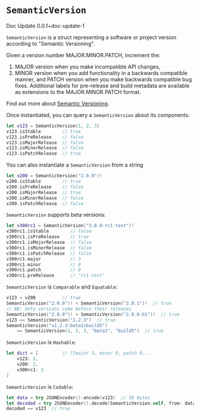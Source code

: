 # ``SemanticVersion``

Doc Update 0.0.1+doc-update-1

`SemanticVersion` is a struct representing a software or project version according to "Semantic Versioning".

Given a version number MAJOR.MINOR.PATCH, increment the:
1. MAJOR version when you make incompatible API changes,
2. MINOR version when you add functionality in a backwards compatible manner, and
PATCH version when you make backwards compatible bug fixes.
Additional labels for pre-release and build metadata are available as extensions to the MAJOR.MINOR.PATCH format.

Find out more about [Semantic Versioning](https://semver.org).

Once instantiated, you can query a `SemanticVersion` about its components:

```swift
let v123 = SemanticVersion(1, 2, 3)
v123.isStable        // true
v123.isPreRelease    // false
v123.isMajorRelease  // false
v123.isMinorRelease  // false
v123.isPatchRelease  // true
```

You can also instantiate a `SemanticVersion` from a string

```swift
let v200 = SemanticVersion("2.0.0")!
v200.isStable        // true
v200.isPreRelease    // false
v200.isMajorRelease  // true
v200.isMinorRelease  // false
v200.isPatchRelease  // false
```

`SemanticVersion` supports beta versions:

```swift
let v300rc1 = SemanticVersion("3.0.0-rc1-test")!
v300rc1.isStable        // false
v300rc1.isPreRelease    // true
v300rc1.isMajorRelease  // false
v300rc1.isMinorRelease  // false
v300rc1.isPatchRelease  // false
v300rc1.major           // 3
v300rc1.minor           // 0
v300rc1.patch           // 0
v300rc1.preRelease      // "rc1-test"
```

`SemanticVersion` is `Comparable` and `Equatable`:

```swift
v123 < v200          // true
SemanticVersion("2.0.0")! < SemanticVersion("2.0.1")!  // true
// NB: beta versions come before their releases
SemanticVersion("2.0.0")! > SemanticVersion("2.0.0-b1")!  // true
v123 == SemanticVersion("1.2.3")  // true
SemanticVersion("v1.2.3-beta1+build5")
    == SemanticVersion(1, 2, 3, "beta1", "build5")  // true
```

`SemanticVersion` is `Hashable`:

```swift
let dict = [         // [{major 3, minor 0, patch 0,...
    v123: 1,
    v200: 2,
    v300rc1: 3
]
```

`SemanticVersion` is `Codable`:

```swift
let data = try JSONEncoder().encode(v123)  // 58 bytes
let decoded = try JSONDecoder().decode(SemanticVersion.self, from: data)  // 1.2.3
decoded == v123  // true
```

